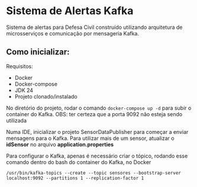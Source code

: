 # Sistema de Alertas Kafka
Sistema de alertas para Defesa Civil construído utilizando arquitetura de microsserviços e comunicação por mensageria Kafka.

## Como inicializar:
Requisitos:
- Docker
- Docker-compose
- JDK 24
- Projeto clonado/instalado

No diretório do projeto, rodar o comando `docker-compose up -d` para subir o container do Kafka.
OBS: ter certeza que a porta 9092 não esteja sendo utilizada

Numa IDE, inicializar o projeto SensorDataPublisher para começar a enviar mensagens para o Kafka. Para utilizar mais de um sensor, atualizar o **idSensor** no arquivo **application.properties**

Para configurar o Kafka, apenas é necessário criar o tópico, rodando esse comando dentro do bash do container do Kafka, no Docker

`/usr/bin/kafka-topics --create --topic sensores --bootstrap-server localhost:9092 --partitions 1 --replication-factor 1`
